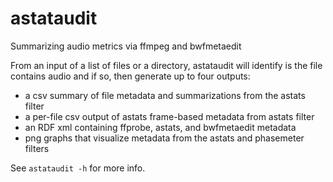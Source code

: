 # astataudit
 Summarizing audio metrics via ffmpeg and bwfmetaedit

From an input of a list of files or a directory, astataudit will identify is the file contains audio and if so, then generate up to four outputs:

- a csv summary of file metadata and summarizations from the astats filter
- a per-file csv output of astats frame-based metadata from astats filter
- an RDF xml containing ffprobe, astats, and bwfmetaedit metadata
- png graphs that visualize metadata from the astats and phasemeter filters

See `astataudit -h` for more info.